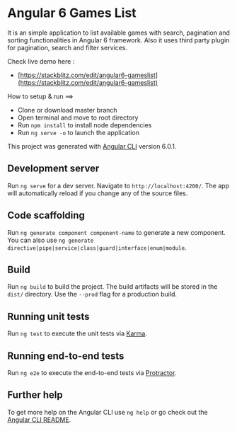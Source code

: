 # Angular 6 Games List

It is an simple application to list available games with search, pagination and sorting functionalities in Angular 6 framework. Also it uses third party plugin for pagination, search and filter services.

Check live demo here :

* [https://stackblitz.com/edit/angular6-gameslist](https://stackblitz.com/edit/angular6-gameslist)


How to setup & run ==>

* Clone or download master branch
* Open terminal and move to root directory
* Run `npm install` to install node dependencies
* Run `ng serve -o` to launch the application


This project was generated with [Angular CLI](https://github.com/angular/angular-cli) version 6.0.1.

## Development server

Run `ng serve` for a dev server. Navigate to `http://localhost:4200/`. The app will automatically reload if you change any of the source files.

## Code scaffolding

Run `ng generate component component-name` to generate a new component. You can also use `ng generate directive|pipe|service|class|guard|interface|enum|module`.

## Build

Run `ng build` to build the project. The build artifacts will be stored in the `dist/` directory. Use the `--prod` flag for a production build.

## Running unit tests

Run `ng test` to execute the unit tests via [Karma](https://karma-runner.github.io).

## Running end-to-end tests

Run `ng e2e` to execute the end-to-end tests via [Protractor](http://www.protractortest.org/).

## Further help

To get more help on the Angular CLI use `ng help` or go check out the [Angular CLI README](https://github.com/angular/angular-cli/blob/master/README.md).
